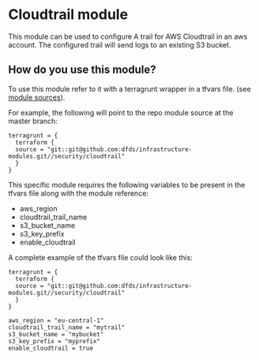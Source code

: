 # Cloudtrail module 
This module can be used to configure A trail for AWS Cloudtrail in an aws account. The configured trail will send logs to an existing S3 bucket.

## How do you use this module?

To use this module refer to it with a terragrunt wrapper in a tfvars file. (see [module
sources](https://github.com/gruntwork-io/terragrunt)).

For example, the following will point to the repo module source at the master branch:

```hcl
terragrunt = {
  terraform {
  source = "git::git@github.com:dfds/infrastructure-modules.git//security/cloudtrail"
  }
}
```

This specific module requires the following variables to be present in the tfvars file along with the module reference:
* aws_region
* cloudtrail_trail_name
* s3_bucket_name
* s3_key_prefix
* enable_cloudtrail

A complete example of the tfvars file could look like this:

```hcl
terragrunt = {
  terraform {
  source = "git::git@github.com:dfds/infrastructure-modules.git//security/cloudtrail"
  }
}

aws_region = "eu-central-1"
cloudtrail_trail_name = "mytrail"
s3_bucket_name = "mybucket"
s3_key_prefix = "myprefix"
enable_cloudtrail = true
```
